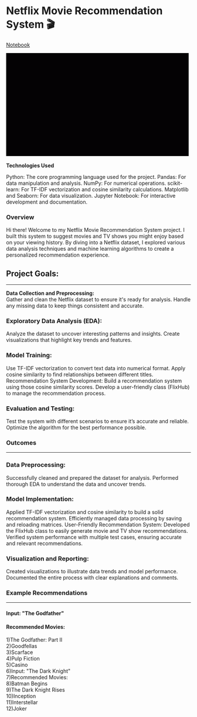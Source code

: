 # Netflix Movie Recommendation System 🎬


[Notebook](https://github.com/TevThom8/movie_recommendations_/blob/main/movie-recommendation-system.ipynb)

<img src = "IMG_1178.gif"/>


<strong>Technologies Used</strong>

Python: The core programming language used for the project.
Pandas: For data manipulation and analysis.
NumPy: For numerical operations.
scikit-learn: For TF-IDF vectorization and cosine similarity calculations.
Matplotlib and Seaborn: For data visualization.
Jupyter Notebook: For interactive development and documentation.


### Overview

Hi there! Welcome to my Netflix Movie Recommendation System project. I built this system to suggest movies and TV shows you might enjoy based on your viewing history. By diving into a Netflix dataset, I explored various data analysis techniques and machine learning algorithms to create a personalized recommendation experience.


## Project Goals:<br>
<hr>

<strong>Data Collection and Preprocessing:</strong><br>
Gather and clean the Netflix dataset to ensure it's ready for analysis.
Handle any missing data to keep things consistent and accurate.


### Exploratory Data Analysis (EDA):<br>
Analyze the dataset to uncover interesting patterns and insights.
Create visualizations that highlight key trends and features.


### Model Training:<br>
Use TF-IDF vectorization to convert text data into numerical format.
Apply cosine similarity to find relationships between different titles.
Recommendation System Development:
Build a recommendation system using those cosine similarity scores.
Develop a user-friendly class (FlixHub) to manage the recommendation process.


 ### Evaluation and Testing:<br>
Test the system with different scenarios to ensure it’s accurate and reliable.
Optimize the algorithm for the best performance possible.


### Outcomes
<hr>

### Data Preprocessing:<br>
Successfully cleaned and prepared the dataset for analysis.
Performed thorough EDA to understand the data and uncover trends.


### Model Implementation:<br>
Applied TF-IDF vectorization and cosine similarity to build a solid recommendation system.
Efficiently managed data processing by saving and reloading matrices.
User-Friendly Recommendation System:
Developed the FlixHub class to easily generate movie and TV show recommendations.
Verified system performance with multiple test cases, ensuring accurate and relevant recommendations.


### Visualization and Reporting:<br>
Created visualizations to illustrate data trends and model performance.
Documented the entire process with clear explanations and comments.

### Example Recommendations<hr>

#### Input: "The Godfather"

#### Recommended Movies:

1)The Godfather: Part II<br>
2)Goodfellas<br> 
3)Scarface<br>
4)Pulp Fiction<br>
5)Casino<br>
6)Input: "The Dark Knight"<br>
7)Recommended Movies:<br>
8)Batman Begins<br>
9)The Dark Knight Rises<br>
10)Inception<br>
11)Interstellar<br>
12)Joker<br>




